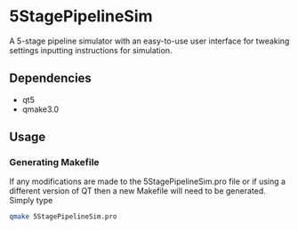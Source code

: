 # 5StagePipelineSim
A 5-stage pipeline simulator with an easy-to-use user interface for tweaking settings inputting instructions for simulation. 

Dependencies
------------
* qt5
* qmake3.0

Usage
------

### Generating Makefile
If any modifications are made to the 5StagePipelineSim.pro file or if using a different version of QT then a new Makefile will need to be generated. Simply type 
```bash
qmake 5StagePipelineSim.pro
```



